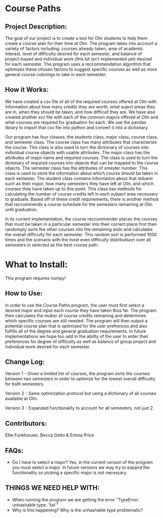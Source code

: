 # Course Paths

## Project Description:
The goal of our project is to create a tool for Olin students to help them create a course plan for their time at Olin. The program takes into account a variety of factors including: courses already taken, area of academic interest, level of difficulty desired for each semester, and balance of project-based and individual work (this bit isn't implemented yet) desired for each semester. The program uses a reccommendation algorithm that optimizes these chosen factors to suggest specific courses as well as more general course colorings to take in each semester.

## How it Works:
We have created a csv file of all of the required courses offered at Olin with information about how many credits they are worth, what suject areas they are in, when they should be taken, and how difficult they are. We have also created another scv file with each of the common majors offered at Olin and what courses are required for graduation for each. We use the pandas library to import that csv file into python and convert it into a dictionary.

Our program has four classes, the students class, major class, course class, and semester class. 
The course class has many attributes that characterize the course. This class is also used to turn the dictionary of courses into individual course objects with usable attributes.
The major class has the attributes of major name and required courses. The class is used to turn the dictonary of required courses into objects that can be mapped to the course objects.
The semester class has the attributes of smester number. This class is used to store the information about which course should be taken in each semester.
The student class contains information about that stduent such as their major, how many semesters they have left at Olin, and which courses they have taken up to this point. This class has methods for calculating the number of course credits left in each subject area necessary to graduate. Based off of these credit requirements, there is another method that reccommends a course schedule for the semesters remaining at Olin until graduation. 

In its current implementation, the course reccommender places the courses that must be taken in a particular semester into their correct place first then randomply sorts the other courses into the remaining slots and calculates the overall difficulty for each semester. This random sort is performed 1000 times and the scenario with the most even difficulty distributiuon over all semesters in selected as the best course path. 

# What to Install:
This program requires numpy!

## How to Use:
In order to use the Course Paths program, the user must first select a desired major and input each course they have taken thus far. The program then calculates the muber of course credits remianing and determines which specific courses are still needed. The program will then output a potential course plan that is optimized for the user prefrences and also fulfills all of the degree and general graduation requirements. In future implementations we hope too add in the ability of the user to enter their preferences for degree of difficulty as well as balance of group project and individual work desired for each semester.

## Change Log:
Version 1 - Given a limited list of courses, the program sorts the courses between two semesters in order to optimize for the lowest overall difficulty for both semesters.

Version 2 - Same optimization protocol but using a dictionary of all courses available at Olin.

Version 3 - Expanded functionality to account for all semesters, not just 2.

## Contributors:
Ellie Funkhouser, Becca Getto & Emma Price

## FAQs:
- Do I have to select a major?
Yes, in the current version of the program you must select a major.
In future versions we may try to expand the functionality so picking a specific major is not necessary.

## THINGS WE NEED HELP WITH:
- When running the program we are getting the error "TypeError: unhashable type: 'list'"
- Why is this happening? Why is the unhashable type problematic?

